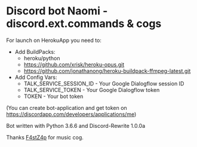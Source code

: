 # Discord bot Naomi - discord.ext.commands & cogs


For launch on HerokuApp you need to:
* Add BuildPacks:
    * heroku/python
    * https://github.com/xrisk/heroku-opus.git
    * https://github.com/jonathanong/heroku-buildpack-ffmpeg-latest.git
* Add Config Vars:
    * TALK_SERVICE_SESSION_ID - Your Google Dialogflow session ID
    * TALK_SERVICE_TOKEN - Your Google Dialogflow token
    * TOKEN - Your bot token

(You can create bot-application and get token on https://discordapp.com/developers/applications/me)


Bot written with Python 3.6.6 and Discord-Rewrite 1.0.0a

Thanks [F4stZ4p](https://github.com/F4stZ4p) for music cog. 